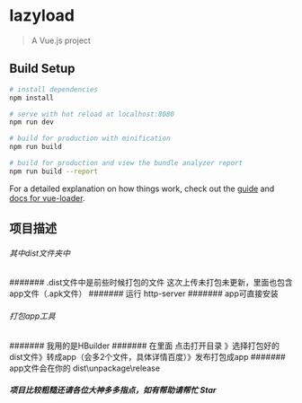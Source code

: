# lazyload

> A Vue.js project

## Build Setup

``` bash
# install dependencies
npm install

# serve with hot reload at localhost:8080
npm run dev

# build for production with minification
npm run build

# build for production and view the bundle analyzer report
npm run build --report
```

For a detailed explanation on how things work, check out the [guide](http://vuejs-templates.github.io/webpack/) and [docs for vue-loader](http://vuejs.github.io/vue-loader).
## 项目描述
###### 其中dist文件夹中

####### .dist文件中是前些时候打包的文件 这次上传未打包未更新，里面也包含app文件（.apk文件）
####### 运行 http-server
####### app可直接安装
  
###### 打包app工具
####### 我用的是HBuilder
####### 在里面 点击打开目录 》选择打包好的dist文件》转成app（会多2个文件，具体详情百度）》发布打包成app 
####### app文件会在你的 dist\unpackage\release
##### 项目比较粗糙还请各位大神多多指点，如有帮助请帮忙 Star
